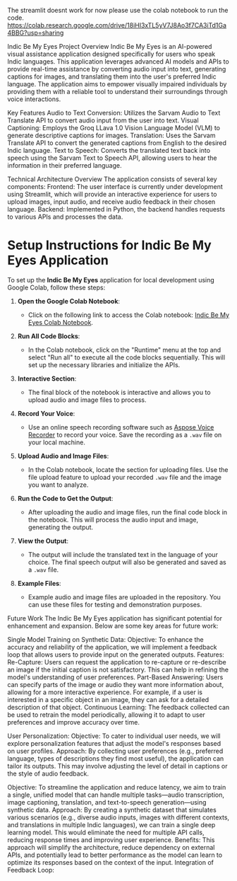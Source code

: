 The streamlit doesnt work for now please use the colab notebook to run the code.
https://colab.research.google.com/drive/18iHI3xTL5yV7J8Ao3f7CA3iTd1Ga4BBG?usp=sharing

Indic Be My Eyes
Project Overview
Indic Be My Eyes is an AI-powered visual assistance application designed specifically for users who speak Indic languages. This application leverages advanced AI models and APIs to provide real-time assistance by converting audio input into text, generating captions for images, and translating them into the user's preferred Indic language. The application aims to empower visually impaired individuals by providing them with a reliable tool to understand their surroundings through voice interactions.

Key Features
Audio to Text Conversion: Utilizes the Sarvam Audio to Text Translate API to convert audio input from the user into text.
Visual Captioning: Employs the Groq LLava 1.0 Vision Language Model (VLM) to generate descriptive captions for images.
Translation: Uses the Sarvam Translate API to convert the generated captions from English to the desired Indic language.
Text to Speech: Converts the translated text back into speech using the Sarvam Text to Speech API, allowing users to hear the information in their preferred language.

Technical Architecture Overview
The application consists of several key components:
Frontend: The user interface is currently under development using Streamlit, which will provide an interactive experience for users to upload images, input audio, and receive audio feedback in their chosen language.
Backend: Implemented in Python, the backend handles requests to various APIs and processes the data.


# Setup Instructions for Indic Be My Eyes Application

To set up the **Indic Be My Eyes** application for local development using Google Colab, follow these steps:

1. **Open the Google Colab Notebook**:
   - Click on the following link to access the Colab notebook: [Indic Be My Eyes Colab Notebook](https://colab.research.google.com/drive/18iHI3xTL5yV7J8Ao3f7CA3iTd1Ga4BBG?usp=sharing).

2. **Run All Code Blocks**:
   - In the Colab notebook, click on the "Runtime" menu at the top and select "Run all" to execute all the code blocks sequentially. This will set up the necessary libraries and initialize the APIs.

3. **Interactive Section**:
   - The final block of the notebook is interactive and allows you to upload audio and image files to process.

4. **Record Your Voice**:
   - Use an online speech recording software such as [Aspose Voice Recorder](https://products.aspose.com/voice-recorder/) to record your voice. Save the recording as a `.wav` file on your local machine.

5. **Upload Audio and Image Files**:
   - In the Colab notebook, locate the section for uploading files. Use the file upload feature to upload your recorded `.wav` file and the image you want to analyze.

6. **Run the Code to Get the Output**:
   - After uploading the audio and image files, run the final code block in the notebook. This will process the audio input and image, generating the output.

7. **View the Output**:
   - The output will include the translated text in the language of your choice. The final speech output will also be generated and saved as a `.wav` file.

8. **Example Files**:
   - Example audio and image files are uploaded in the repository. You can use these files for testing and demonstration purposes.


Future Work
The Indic Be My Eyes application has significant potential for enhancement and expansion. Below are some key areas for future work:

Single Model Training on Synthetic Data:
Objective: To enhance the accuracy and reliability of the application, we will implement a feedback loop that allows users to provide input on the generated outputs.
Features:
Re-Capture: Users can request the application to re-capture or re-describe an image if the initial caption is not satisfactory. This can help in refining the model's understanding of user preferences.
Part-Based Answering: Users can specify parts of the image or audio they want more information about, allowing for a more interactive experience. For example, if a user is interested in a specific object in an image, they can ask for a detailed description of that object.
Continuous Learning: The feedback collected can be used to retrain the model periodically, allowing it to adapt to user preferences and improve accuracy over time.

User Personalization:
Objective: To cater to individual user needs, we will explore personalization features that adjust the model's responses based on user profiles.
Approach: By collecting user preferences (e.g., preferred language, types of descriptions they find most useful), the application can tailor its outputs. This may involve adjusting the level of detail in captions or the style of audio feedback.

Objective: To streamline the application and reduce latency, we aim to train a single, unified model that can handle multiple tasks—audio transcription, image captioning, translation, and text-to-speech generation—using synthetic data.
Approach: By creating a synthetic dataset that simulates various scenarios (e.g., diverse audio inputs, images with different contexts, and translations in multiple Indic languages), we can train a single deep learning model. This would eliminate the need for multiple API calls, reducing response times and improving user experience.
Benefits: This approach will simplify the architecture, reduce dependency on external APIs, and potentially lead to better performance as the model can learn to optimize its responses based on the context of the input.
Integration of Feedback Loop:


